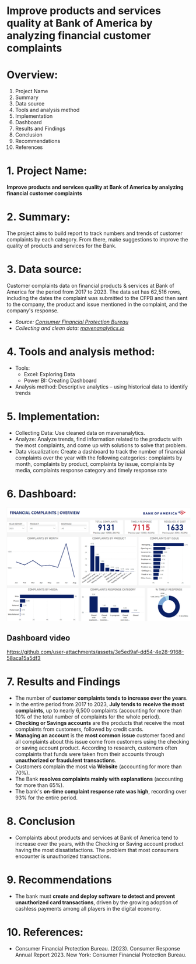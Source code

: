 # Improve products and services quality at Bank of America by analyzing financial customer complaints

# Overview:
1. Project Name
2. Summary
3. Data source
4. Tools and analysis method
5. Implementation
6. Dashboard
7. Results and Findings
8. Conclusion
9. Recommendations
10. References

# 1. Project Name:

**Improve products and services quality at Bank of America by analyzing financial customer complaints**

# 2. Summary:

The project aims to build report to track numbers and trends of customer complaints by each category. From there, make suggestions to improve the quality of products and services for the Bank.

# 3. Data source:

Customer complaints data on financial products & services at Bank of America for the period from 2017 to 2023. The data set has 62,516 rows, including the dates the complaint was submitted to the CFPB and then sent to the company, the product and issue mentioned in the complaint, and the company's response.
- *Source: [Consumer Financial Protection Bureau](https://www.consumerfinance.gov/language/vi/)*
- *Collecting and clean data: [mavenanalytics.io](https://www.mavenanalytics.io/data-playground?page=2&pageSize=5)*

# 4. Tools and analysis method:

- Tools:
  * Excel: Exploring Data
  * Power BI: Creating Dashboard
- Analysis method: Descriptive analytics – using historical data to identify trends

# 5. Implementation:

- Collecting Data: Use cleaned data on mavenanalytics.
- Analyze: Analyze trends, find information related to the products with the most complaints, and come up with solutions to solve that problem.
- Data visualization: Create a dashboard to track the number of financial complaints over the year with the following categories: complaints by month, complaints by product, complaints by issue, complaints by media, complaints response category and timely response rate

# 6. Dashboard:
![](Dashboard_picture_update.png)

## Dashboard video
https://github.com/user-attachments/assets/3e5ed9af-dd54-4e28-9168-58aca15a5df3

# 7. Results and Findings

- The number of **customer complaints tends to increase over the years**.
- In the entire period from 2017 to 2023, **July tends to receive the most complaints**, up to nearly 6,500 complaints (accounting for more than 10% of the total number of complaints for the whole period).
- **Checking or Savings accounts** are the products that receive the most complaints from customers, followed by credit cards.
- **Managing an account** is the **most common issue** customer faced and all complaints about this issue come from customers using the checking or saving account product. According to research, customers often complaints that funds were taken from their accounts through **unauthorized or fraudulent transactions**.
- Customers complain the most via **Website** (accounting for more than 70%).
- The Bank **resolves complaints mainly with explanations** (accounting for more than 65%).
- The bank's **on-time complaint response rate was high**, recording over 93% for the entire period.

# 8. Conclusion

- Complaints about products and services at Bank of America tend to increase over the years, with the Checking or Saving account product having the most dissatisfactions. The problem that most consumers encounter is unauthorized transactions.

# 9. Recommendations

- The bank must **create and deploy software to detect and prevent unauthorized card transactions**, driven by the growing adoption of cashless payments among all players in the digital economy.

# 10. References:

- Consumer Financial Protection Bureau. (2023). Consumer Response Annual Report 2023. New York: Consumer Financial Protection Bureau.


